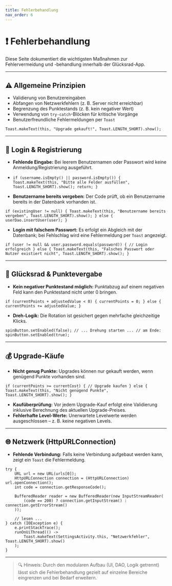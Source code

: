 ```yaml
---
title: Fehlerbehandlung
nav_order: 6
---
```


# ❗ Fehlerbehandlung

Diese Seite dokumentiert die wichtigsten Maßnahmen zur Fehlervermeidung und -behandlung innerhalb der 
Glücksrad-App.

---

## ⚠️ Allgemeine Prinzipien

- Validierung von Benutzereingaben
- Abfangen von Netzwerkfehlern (z. B. Server nicht erreichbar)
- Begrenzung des Punktestands (z. B. kein negativer Wert)
- Verwendung von `try-catch`-Blöcken für kritische Vorgänge
- Benutzerfreundliche Fehlermeldungen per `Toast`

`Toast.makeText(this, "Upgrade gekauft!", Toast.LENGTH_SHORT).show();`


---

## 🔐 Login & Registrierung

- **Fehlende Eingabe:** Bei leerem Benutzernamen oder Passwort wird keine Anmeldung/Registrierung ausgeführt.
- 
  `if (username.isEmpty() || password.isEmpty()) {
  Toast.makeText(this, "Bitte alle Felder ausfüllen", Toast.LENGTH_SHORT).show();
  return;
  }`

- **Benutzername bereits vergeben:** Der Code prüft, ob ein Benutzername bereits in der Datenbank vorhanden ist.

`if (existingUser != null) {
Toast.makeText(this, "Benutzername bereits vergeben", Toast.LENGTH_SHORT).show();
} else {
userDao.insertUser(user);
}`

- **Login mit falschem Passwort:** Es erfolgt ein Abgleich mit der Datenbank; bei Fehlschlag wird eine Fehlermeldung per `Toast` angezeigt.

`if (user != null && user.password.equals(password)) {
// Login erfolgreich
} else {
Toast.makeText(this, "Falsches Passwort oder Nutzer existiert nicht", Toast.LENGTH_SHORT).show();
}`

---

## 🎡 Glücksrad & Punktevergabe

- **Kein negativer Punktestand möglich:** Punktabzug auf einem negativen Feld kann den Punktestand nicht unter 0 bringen.

`if (currentPoints + adjustedValue < 0) {
currentPoints = 0;
} else {
currentPoints += adjustedValue;
}
`

- **Dreh-Logik:** Die Rotation ist gesichert gegen mehrfache gleichzeitige Klicks.

`spinButton.setEnabled(false);
// ... Drehung starten ...
// am Ende:
spinButton.setEnabled(true);
`

---

## 💰 Upgrade-Käufe

- **Nicht genug Punkte:** Upgrades können nur gekauft werden, wenn genügend Punkte vorhanden sind.

`if (currentPoints >= currentCost) {
// Upgrade kaufen
} else {
Toast.makeText(this, "Nicht genügend Punkte", Toast.LENGTH_SHORT).show();
}
`

- **Kaufüberprüfung:** Vor jedem Upgrade-Kauf erfolgt eine Validierung inklusive Berechnung des aktuellen Upgrade-Preises.
- **Fehlerhafte Level-Werte:** Unerwartete Levelwerte werden ausgeschlossen – z. B. keine negativen Levels.

---

## 🌐 Netzwerk (HttpURLConnection)


- **Fehlende Verbindung:** Falls keine Verbindung aufgebaut werden kann, zeigt ein `Toast` die Fehlermeldung.
```
try {
    URL url = new URL(urls[0]);
    HttpURLConnection connection = (HttpURLConnection) url.openConnection();
    int code = connection.getResponseCode();

    BufferedReader reader = new BufferedReader(new InputStreamReader(
        (code == 200) ? connection.getInputStream() : connection.getErrorStream()
    ));

    // lesen ...
} catch (IOException e) {
    e.printStackTrace();
    runOnUiThread(() ->
        Toast.makeText(SettingsActivity.this, "Netzwerkfehler", Toast.LENGTH_SHORT).show()
    );
}
```

---

> 🔍 Hinweis: Durch den modularen Aufbau (UI, DAO, Logik getrennt) lässt sich die Fehlerbehandlung 
> gezielt auf einzelne Bereiche eingrenzen und bei Bedarf erweitern.
